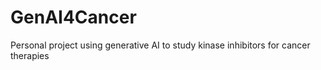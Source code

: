 # GenAI4Cancer
Personal project using generative AI to study kinase inhibitors for cancer therapies
